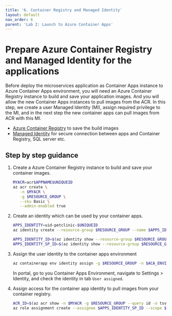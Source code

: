 ```yaml
---
title: '6. Container Registry and Managed Identity'
layout: default
nav_order: 6
parent: 'Lab 2: Launch to Azure Container Apps'
---
```


# Prepare Azure Container Registry and Managed Identity for the applications

Before deploy the microservices application as Container Apps instance to Azure Container Apps environment, you will need an Azure Container Registry instance to build and save your application images. And you will allow the new Container Apps instances to pull images from the ACR. In this step, we create a user Managed Identity (MI), assign required privilege to the MI, and in the next step the new container apps can pull images from ACR with this MI.

* [Azure Container Registry](https://learn.microsoft.com/en-us/azure/container-registry/container-registry-intro) to save the build images
* [Managed Identity](https://learn.microsoft.com/en-us/entra/identity/managed-identities-azure-resources/overview) for secure connection between apps and Container Registry, SQL server etc.

## Step by step guidance

1. Create a Azure Container Registry instance to build and save your container images.

   ```bash
   MYACR=acr$APPNAME$UNIQUEID
   az acr create \
      -n $MYACR \
      -g $RESOURCE_GROUP \
      --sku Basic \
      --admin-enabled true
   ```

1. Create an identity which can be used by your container apps.
  
   ```bash
   APPS_IDENTITY=uid-petclinic-$UNIQUEID
   az identity create --resource-group $RESOURCE_GROUP --name $APPS_IDENTITY --output json

   APPS_IDENTITY_ID=$(az identity show --resource-group $RESOURCE_GROUP --name $APPS_IDENTITY --query id --output tsv)
   APPS_IDENTITY_SP_ID=$(az identity show --resource-group $RESOURCE_GROUP --name $APPS_IDENTITY --query principalId --output tsv)
   ```

1. Assign the user identity to the container apps environment

   ```bash
   az containerapp env identity assign -g $RESOURCE_GROUP -n $ACA_ENVIRONMENT --user-assigned $APPS_IDENTITY_ID
   ```

   In portal, go to you Container Apps Environment, navigate to Settings > Identity, and check the identity in tab `User assigned`.

1. Assign access for the container app identity to pull images from your container registry.

   ```bash
   ACR_ID=$(az acr show -n $MYACR -g $RESOURCE_GROUP --query id -o tsv)
   az role assignment create --assignee $APPS_IDENTITY_SP_ID --scope $ACR_ID --role acrpull
   ```
